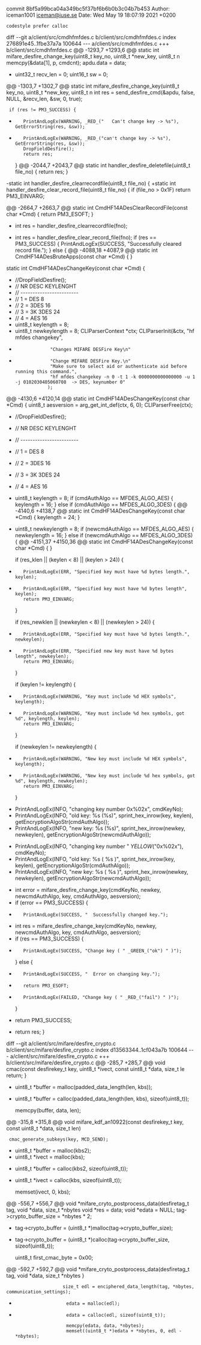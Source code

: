 commit 8bf5a99bca04a349bc5f37bf6b6b0b3c04b7b453
Author: iceman1001 <iceman@iuse.se>
Date:   Wed May 19 18:07:19 2021 +0200

    codestyle prefer calloc

diff --git a/client/src/cmdhfmfdes.c b/client/src/cmdhfmfdes.c
index 276891e45..1fbe37a7a 100644
--- a/client/src/cmdhfmfdes.c
+++ b/client/src/cmdhfmfdes.c
@@ -1293,7 +1293,6 @@ static int mifare_desfire_change_key(uint8_t key_no, uint8_t *new_key, uint8_t n
     memcpy(&data[1], p, cmdcnt);
     apdu.data = data;
 
-
     uint32_t recv_len = 0;
     uint16_t sw = 0;
 
@@ -1303,7 +1302,7 @@ static int mifare_desfire_change_key(uint8_t key_no, uint8_t *new_key, uint8_t n
     int res = send_desfire_cmd(&apdu, false, NULL, &recv_len, &sw, 0, true);
 
     if (res != PM3_SUCCESS) {
-        PrintAndLogEx(WARNING, _RED_("   Can't change key -> %s"), GetErrorString(res, &sw));
+        PrintAndLogEx(WARNING, _RED_("can't change key -> %s"), GetErrorString(res, &sw));
         DropFieldDesfire();
         return res;
     }
@@ -2044,7 +2043,7 @@ static int handler_desfire_deletefile(uint8_t file_no) {
     return res;
 }
 
-static int handler_desfire_clearrecordfile(uint8_t file_no) {
+static int handler_desfire_clear_record_file(uint8_t file_no) {
     if (file_no > 0x1F)
         return PM3_EINVARG;
 
@@ -2664,7 +2663,7 @@ static int CmdHF14ADesClearRecordFile(const char *Cmd) {
         return PM3_ESOFT;
     }
 
-    int res = handler_desfire_clearrecordfile(fno);
+    int res = handler_desfire_clear_record_file(fno);
     if (res == PM3_SUCCESS) {
         PrintAndLogEx(SUCCESS, "Successfully cleared record file.");
     } else {
@@ -4088,18 +4087,9 @@ static int CmdHF14ADesBruteApps(const char *Cmd) {
 }
 
 static int CmdHF14ADesChangeKey(const char *Cmd) {
-    //DropFieldDesfire();
-    // NR  DESC     KEYLENGHT
-    // ------------------------
-    // 1 = DES      8
-    // 2 = 3DES     16
-    // 3 = 3K 3DES  24
-    // 4 = AES      16
-    uint8_t keylength = 8;
-    uint8_t newkeylength = 8;
     CLIParserContext *ctx;
     CLIParserInit(&ctx, "hf mfdes changekey",
-                  "Changes MIFARE DESFire Key\n"
+                  "Change MIFARE DESFire Key.\n"
                   "Make sure to select aid or authenticate aid before running this command.",
                   "hf mfdes changekey -n 0 -t 1 -k 0000000000000000 -u 1 -j 0102030405060708  -> DES, keynumber 0"
                  );
@@ -4130,6 +4120,14 @@ static int CmdHF14ADesChangeKey(const char *Cmd) {
     uint8_t aesversion = arg_get_int_def(ctx, 6, 0);
     CLIParserFree(ctx);
 
+    //DropFieldDesfire();
+    // NR  DESC     KEYLENGHT
+    // ------------------------
+    // 1 = DES      8
+    // 2 = 3DES     16
+    // 3 = 3K 3DES  24
+    // 4 = AES      16
+    uint8_t keylength = 8;
     if (cmdAuthAlgo == MFDES_ALGO_AES) {
         keylength = 16;
     } else if (cmdAuthAlgo == MFDES_ALGO_3DES) {
@@ -4140,6 +4138,7 @@ static int CmdHF14ADesChangeKey(const char *Cmd) {
         keylength = 24;
     }
 
+    uint8_t newkeylength = 8;
     if (newcmdAuthAlgo == MFDES_ALGO_AES) {
         newkeylength = 16;
     } else if (newcmdAuthAlgo == MFDES_ALGO_3DES) {
@@ -4151,37 +4150,36 @@ static int CmdHF14ADesChangeKey(const char *Cmd) {
     }
 
     if (res_klen || (keylen < 8) || (keylen > 24)) {
-        PrintAndLogEx(ERR, "Specified key must have %d bytes length.", keylen);
+        PrintAndLogEx(ERR, "Specified key must have %d bytes length", keylen);
         return PM3_EINVARG;
     }
 
     if (res_newklen || (newkeylen < 8) || (newkeylen > 24)) {
-        PrintAndLogEx(ERR, "Specified key must have %d bytes length.", newkeylen);
+        PrintAndLogEx(ERR, "Specified new key must have %d bytes length", newkeylen);
         return PM3_EINVARG;
     }
 
     if (keylen != keylength) {
-        PrintAndLogEx(WARNING, "Key must include %d HEX symbols", keylength);
+        PrintAndLogEx(WARNING, "Key must include %d hex symbols, got %d", keylength, keylen);
         return PM3_EINVARG;
     }
 
     if (newkeylen != newkeylength) {
-        PrintAndLogEx(WARNING, "New key must include %d HEX symbols", keylength);
+        PrintAndLogEx(WARNING, "New key must include %d hex symbols, got %d", keylength, newkeylen);
         return PM3_EINVARG;
     }
 
-    PrintAndLogEx(INFO, "changing key number 0x%02x", cmdKeyNo);
-    PrintAndLogEx(INFO, "old key: %s (%s)", sprint_hex_inrow(key, keylen), getEncryptionAlgoStr(cmdAuthAlgo));
-    PrintAndLogEx(INFO, "new key: %s (%s)", sprint_hex_inrow(newkey, newkeylen), getEncryptionAlgoStr(newcmdAuthAlgo));
+    PrintAndLogEx(INFO, "changing key number  " _YELLOW_("0x%02x"), cmdKeyNo);
+    PrintAndLogEx(INFO, "old key: %s ( %s )", sprint_hex_inrow(key, keylen), getEncryptionAlgoStr(cmdAuthAlgo));
+    PrintAndLogEx(INFO, "new key: %s ( %s )", sprint_hex_inrow(newkey, newkeylen), getEncryptionAlgoStr(newcmdAuthAlgo));
 
-    int error = mifare_desfire_change_key(cmdKeyNo, newkey, newcmdAuthAlgo, key, cmdAuthAlgo, aesversion);
-    if (error == PM3_SUCCESS) {
-        PrintAndLogEx(SUCCESS, "  Successfully changed key.");
+    int res = mifare_desfire_change_key(cmdKeyNo, newkey, newcmdAuthAlgo, key, cmdAuthAlgo, aesversion);
+    if (res == PM3_SUCCESS) {
+        PrintAndLogEx(SUCCESS, "Change key ( " _GREEN_("ok") " )");
     } else {
-        PrintAndLogEx(SUCCESS, "  Error on changing key.");
-        return PM3_ESOFT;
+        PrintAndLogEx(FAILED, "Change key ( " _RED_("fail") " )");
     }
-    return PM3_SUCCESS;
+    return res;
 }
 
 
diff --git a/client/src/mifare/desfire_crypto.c b/client/src/mifare/desfire_crypto.c
index d13563344..1cf043a7b 100644
--- a/client/src/mifare/desfire_crypto.c
+++ b/client/src/mifare/desfire_crypto.c
@@ -285,7 +285,7 @@ void cmac(const desfirekey_t key, uint8_t *ivect, const uint8_t *data, size_t le
         return;
     }
 
-    uint8_t *buffer = malloc(padded_data_length(len, kbs));
+    uint8_t *buffer = calloc(padded_data_length(len, kbs), sizeof(uint8_t));
 
     memcpy(buffer, data, len);
 
@@ -315,8 +315,8 @@ void mifare_kdf_an10922(const desfirekey_t key, const uint8_t *data, size_t len)
 
     cmac_generate_subkeys(key, MCD_SEND);
 
-    uint8_t *buffer = malloc(kbs2);
-    uint8_t *ivect = malloc(kbs);
+    uint8_t *buffer = calloc(kbs2, sizeof(uint8_t));
+    uint8_t *ivect = calloc(kbs, sizeof(uint8_t));
 
     memset(ivect, 0, kbs);
 
@@ -556,7 +556,7 @@ void *mifare_cryto_postprocess_data(desfiretag_t tag, void *data, size_t *nbytes
     void *res = data;
     void *edata = NULL;
     tag->crypto_buffer_size = *nbytes * 2;
-    tag->crypto_buffer = (uint8_t *)malloc(tag->crypto_buffer_size);
+    tag->crypto_buffer = (uint8_t *)calloc(tag->crypto_buffer_size, sizeof(uint8_t));
 
     uint8_t first_cmac_byte = 0x00;
 
@@ -592,7 +592,7 @@ void *mifare_cryto_postprocess_data(desfiretag_t tag, void *data, size_t *nbytes
                         }
 
                         size_t edl = enciphered_data_length(tag, *nbytes, communication_settings);
-                        edata = malloc(edl);
+                        edata = calloc(edl, sizeof(uint8_t));
 
                         memcpy(edata, data, *nbytes);
                         memset((uint8_t *)edata + *nbytes, 0, edl - *nbytes);
